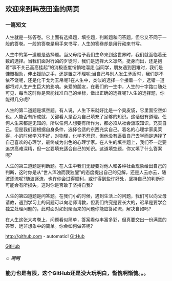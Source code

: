 ##                                      欢迎来到韩茂田造的网页


###                                            一篇短文

人生就是一张答卷。它上面有选择题，填空题，判断题和问答题，但它又不同于一般的答卷。一般的答卷是用手来书写，人生的答卷却是用行动来书写。

人生中的第一道题是选择题。当父母给予我们生命来到这世界时，我们就面临着无数的选择。当我们面对行凶的歹徒时，我们是选择大义凛然，挺身而出，还是抱着“事不关己高高挂起”的消极态度悄悄地溜走;当同学，朋友遇到困难时，我们是慷慨相助，伸出援助之手，还是置之不理呢;当自己与别人发生矛盾时，我们是不依不饶呢，还是化干戈为玉帛呢?在人生中，类似的选择一个接着一个，选错一道都将对人生产生巨大的影响。亲爱的朋友，在我们的一生中，人生的十字路口随处可见，每当这时你是否能找准自己的坐标，做出正确的选择呢?人生的选择题，你能得几分呢?

人生的第二道题是填空题。有人说，人生下来就好比是一个臭皮袋，它里面空空如也。人能否有所成就，关键看人是否为自己填充了足够的知识。这话很有道理。任何人生来都是无知的，所以任何人想要有所作为，都必须从社会汲取知识，充实自己。但是我们要根据自身条件，选择合适的东西充实自己。着名的心理学家奥莱得，小的时候学习不好，对物理，化学不开窍，但他没有逼着自己去学而是选择了自己喜欢的心理学，最终成为出色的心理学家。在人生的填空题上，我们不一定要追求高难深精，但一定要填充适合自己的知识。这道填空题，你又填了什么答案呢?

人生的第三道题是判断题。在人生中我们无疑要对他人和各种社会现象给出自己的判断，这时你是从“世人浑浊而我独醒”的态度提出自己的见解，还是人云亦云，随波逐流呢?随波逐流，也许你会过得顺利，或许得到些许好处，坚持自己的判断你可能会有所损失。这时你是否敢于坚持自我?

人生的第四道题是问答题。在我们小的时候，遇到生活上的问题，我们可以向父母请教，遇到学习上的问题可以向老师请教，但我们终究是要长大的，迟早是要学会独立处理问题的，此时面对如蚂聚而来的问题你能应答如流，解决自如吗?

在人生这张大考卷上，问题看似简单，答案看似丰富多彩，但真要交出一份满意的答案，远非想象中的简单。你会如何做答呢?



http://github.com - automatic!
[GitHub](http://github.com)


[GitHub](https://hanmaotian.github.io/1)


#####  ☺  呵呵  

###                  能力也是有限，这个GitHub还是没大玩明白，惭愧啊惭愧。。。
